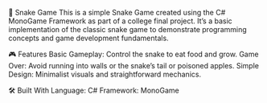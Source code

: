 🐍 Snake Game
This is a simple Snake Game created using the C# MonoGame Framework as part of a college final project. 
It’s a basic implementation of the classic snake game to demonstrate programming concepts and game development fundamentals.

🎮 Features
Basic Gameplay: Control the snake to eat food and grow.
Game Over: Avoid running into walls or the snake’s tail or poisoned apples.
Simple Design: Minimalist visuals and straightforward mechanics.

🛠️ Built With
Language: C#
Framework: MonoGame
